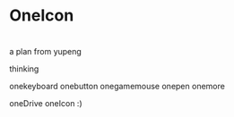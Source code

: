 # OneIcon

#

a plan from yupeng </br>


thinking

onekeyboard onebutton onegamemouse onepen onemore </br>

oneDrive oneIcon :) </br>
